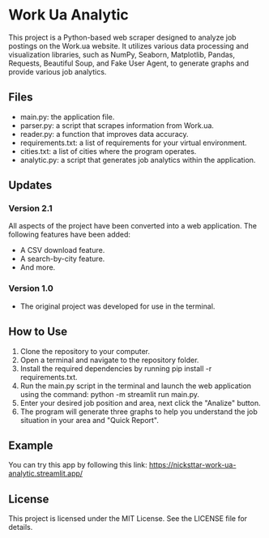 # Work Ua Analytic
This project is a Python-based web scraper designed to analyze job postings on the Work.ua website. It utilizes various data processing and visualization libraries, such as NumPy, Seaborn, Matplotlib, Pandas, Requests, Beautiful Soup, and Fake User Agent, to generate graphs and provide various job analytics.
## Files
* main.py: the application file.
* parser.py: a script that scrapes information from Work.ua.
* reader.py: a function that improves data accuracy.
* requirements.txt: a list of requirements for your virtual environment.
* cities.txt: a list of cities where the program operates.
* analytic.py: a script that generates job analytics within the application.
## Updates
### Version 2.1
All aspects of the project have been converted into a web application. The following features have been added:
* A CSV download feature.
* A search-by-city feature.
* And more.
### Version 1.0
* The original project was developed for use in the terminal.
## How to Use
1. Clone the repository to your computer.
2. Open a terminal and navigate to the repository folder.
3. Install the required dependencies by running pip install -r requirements.txt.
4. Run the main.py script in the terminal and launch the web application using the command: python -m streamlit run main.py.
5. Enter your desired job position and area, next click the "Analize" button.
6. The program will generate three graphs to help you understand the job situation in your area and "Quick Report".
## Example
You can try this app by following this link: https://nicksttar-work-ua-analytic.streamlit.app/
## License
This project is licensed under the MIT License. See the LICENSE file for details.